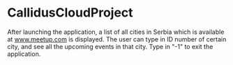 # CallidusCloudProject

After launching the application, a list of all cities in Serbia which is
available at www.meetup.com is displayed.
The user can type in ID number of certain city,
and see all the upcoming events in that city.
Type in "-1" to exit the application.
